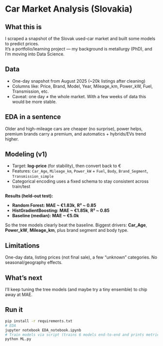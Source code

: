 # Car Market Analysis (Slovakia)

## What this is
I scraped a snapshot of the Slovak used-car market and built some models to predict prices.  
It’s a portfolio/learning project — my background is metallurgy (PhD), and I’m moving into Data Science.

## Data
- One-day snapshot from August 2025 (~20k listings after cleaning)
- Columns like: Price, Brand, Model, Year, Mileage_km, Power_kW, Fuel, Transmission, etc.
- Caveat: one day ≠ the whole market. With a few weeks of data this would be more stable.

## EDA in a sentence
Older and high-mileage cars are cheaper (no surprise), power helps, premium brands carry a premium, and automatics + hybrids/EVs trend higher.

## Modeling (v1)
- Target: **log-price** (for stability), then convert back to €
- Features: `Car_Age`, `Mileage_km`, `Power_kW` + `Fuel`, `Body`, `Brand_Segment`, `Transmission_simple`
- Categorical encoding uses a fixed schema to stay consistent across train/test

**Results (held-out test):**
- **Random Forest:** **MAE ~ €1.83k**, **R² ~ 0.85**
- **HistGradientBoosting:** **MAE ~ €1.85k**, **R² ~ 0.85**
- **Baseline (median):** **MAE ~ €5.0k**

So the tree models clearly beat the baseline. Biggest drivers: **Car_Age**, **Power_kW**, **Mileage_km**, plus brand segment and body type.

## Limitations
One-day data, listing prices (not final sale), a few “unknown” categories. No seasonal/geography effects.

## What’s next
I’ll keep tuning the tree models (and maybe try a tiny ensemble) to chip away at MAE.

## Run it
```bash
pip install -r requirements.txt
# EDA
jupyter notebook EDA_notebook.ipynb
# Train models via script (trains 6 models end-to-end and prints metrics)
python ML.py
